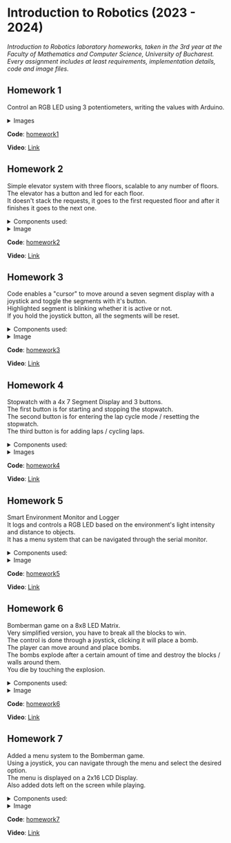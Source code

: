 # Introduction to Robotics (2023 - 2024)

_Introduction to Robotics laboratory homeworks, taken in the 3rd year at the Faculty of Mathematics and Computer Science, University of Bucharest.\
Every assignment includes at least requirements, implementation details, code and image files._

## Homework 1
Control an RGB LED using 3 potentiometers, writing the values with Arduino.

<details>
	<summary>Images</summary>
	<img src="homework1/1.jpg" width="350"> <br>
	<img src="homework1/2.jpg" width="350"> <br>
    <img src="homework1/3.jpg" width="350"> <br>
</details>

**Code**: [homework1](homework1/homework1.ino)

**Video**: [Link](https://www.youtube.com/watch?v=aJKo-8lg_Bs)


## Homework 2
Simple elevator system with three floors, scalable to any number of floors.\
The elevator has a button and led for each floor.\
It doesn't stack the requests, it goes to the first requested floor and after it finishes it goes to the next one.


<details>
	<summary>Components used:</summary>
	<ul>
		<li>Arduino Uno</li>
		<li>Breadboard</li>
		<li>Buzzer</li>
		<li>3x Push Button</li>
		<li>4x LED</li>
		<li>5x 220 OHM Resistor</li>
		<li>wires</li>
	</ul>
</details>

<details>
	<summary>Image</summary>
	<img src="homework2/1.jpg" width="350"> <br>
</details>

**Code**: [homework2](homework2/homework2.ino)

**Video**: [Link](https://www.youtube.com/watch?v=1sG_I989Z9I)

## Homework 3

Code enables a "cursor" to move around a seven segment display with a joystick and toggle the segments with it's button.\
Highlighted segment is blinking whether it is active or not.\
If you hold the joystick button, all the segments will be reset.

<details>
	<summary>Components used:</summary>
	<ul>
		<li>Arduino Uno</li>
		<li>Breadboard</li>
		<li>8x 220 OHM Resistor</li>
		<li>7 Segment Display</li>
		<li>Joystick</li>
		<li>wires</li>
	</ul>
</details>

<details>
	<summary>Image</summary>
	<img src="homework3/1.jpg" width="350"> <br>
</details>

**Code**: [homework3](homework3/homework3.ino)

**Video**: [Link](https://www.youtube.com/watch?v=sOArNZ-hR0M)

## Homework 4

Stopwatch with a 4x 7 Segment Display and 3 buttons.\
The first button is for starting and stopping the stopwatch.\
The second button is for entering the lap cycle mode / resetting the stopwatch.\
The third button is for adding laps / cycling laps.

<details>
	<summary>Components used:</summary>
	<ul>
		<li>Arduino Uno</li>
		<li>Medium Breadboard</li>
		<li>Small Breadboard (for buttons)</li>
		<li>3x Buttons</li>
		<li>74HC595 Shift Register</li>
		<li>8x 220 OHM Resistor</li>
		<li>4x7 Segment Display</li>
		<li>wires</li>
	</ul>
</details>

<details>
	<summary>Images</summary>
	<img src="homework4/1.jpeg" width="350"> <br>
	<img src="homework4/2.jpeg" width="350"> <br>
</details>

**Code**: [homework4](homework4/homework4.ino)

**Video**: [Link](https://www.youtube.com/watch?v=sHAmKSQOK5w)

## Homework 5

Smart Environment Monitor and Logger\
It logs and controls a RGB LED based on the environment's light intensity and distance to objects.\
It has a menu system that can be navigated through the serial monitor.

<details>
	<summary>Components used:</summary>
	<ul>
		<li>Arduino Uno</li>
		<li>Breadboard</li>
		<li>3x 220 Ohm Resistors</li>
		<li>10k Ohm Resistor</li>
		<li>Ultrasonic Sensor</li>
		<li>Light-Dependent Resistor</li>
		<li>RGB LED</li>
		<li>wires</li>
	</ul>
</details>

<details>
	<summary>Image</summary>
	<img src="homework5/1.jpg" width="350"> <br>
</details>

**Code**: [homework5](homework5/homework5.ino)

**Video**: [Link](https://www.youtube.com/watch?v=OUmP0h9LdzE)

## Homework 6

Bomberman game on a 8x8 LED Matrix.\
Very simplified version, you have to break all the blocks to win.\
The control is done through a joystick, clicking it will place a bomb.\
The player can move around and place bombs.\
The bombs explode after a certain amount of time and destroy the blocks / walls around them.\
You die by touching the explosion.


<details>
	<summary>Components used:</summary>
	<ul>
		<li>Arduino Uno</li>
		<li>Breadboard</li>
		<li>8x8 LED Matrix</li>
		<li>Joystick</li>
		<li>MAX7219 Driver</li>
		<li>10k Ohm Resistor</li>
		<li>C104 Capacitor</li>
		<li>C4 10μF Capacitor</li>
		<li>wires</li>
	</ul>
</details>

<details>
	<summary>Image</summary>
	<img src="homework6/1.jpg" width="350"> <br>
</details>

**Code**: [homework6](homework6/homework6.ino)

**Video**: [Link](https://www.youtube.com/watch?v=hjoa7RpFMVM)

## Homework 7

Added a menu system to the Bomberman game.\
Using a joystick, you can navigate through the menu and select the desired option.\
The menu is displayed on a 2x16 LCD Display.\
Also added dots left on the screen while playing.


<details>
	<summary>Components used:</summary>
	<ul>
		<li>Arduino Uno</li>
		<li>Breadboard</li>
		<li>8x8 LED Matrix</li>
		<li>Joystick</li>
		<li>MAX7219 Driver</li>
		<li>10k Ohm Resistor</li>
		<li>C104 Capacitor</li>
		<li>C4 10μF Capacitor</li>
		<li>LCD Display</li>
		<li>wires</li>
	</ul>
</details>

<details>
	<summary>Image</summary>
	<img src="homework7/1.jpeg" width="350"> <br>
</details>

**Code**: [homework7](homework7/homework7.ino)

**Video**: [Link](https://youtu.be/6_1slfpg0L0)
